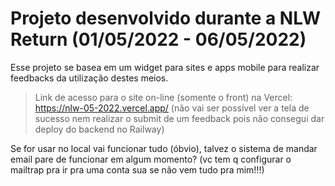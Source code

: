 # Projeto desenvolvido durante a NLW Return (01/05/2022 - 06/05/2022)

Esse projeto se basea em um widget para sites e apps mobile para realizar feedbacks da utilização destes meios.

> Link de acesso para o site on-line (somente o front) na Vercel: https://nlw-05-2022.vercel.app/ (não vai ser possível ver a tela de sucesso nem realizar o submit de um feedback pois não consegui dar deploy do backend no Railway)

Se for usar no local vai funcionar tudo (óbvio), talvez o sistema de mandar email pare de funcionar em algum momento? (vc tem q configurar o mailtrap pra ir pra uma conta sua se não vem tudo pra mim!!!)
